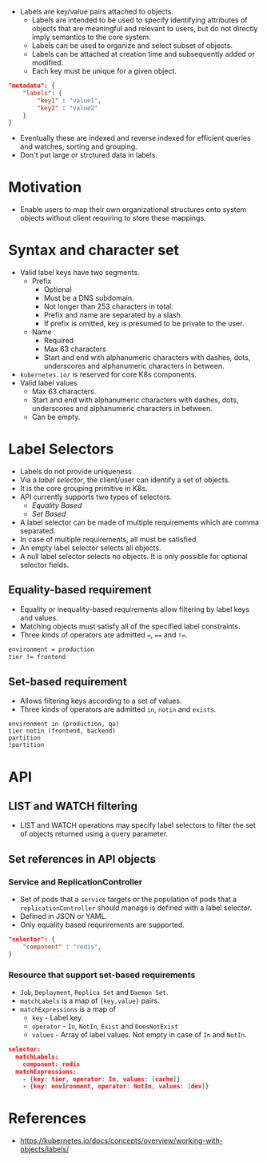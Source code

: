 * Labels are key/value pairs attached to objects.
	* Labels are intended to be used to specify identifying attributes of objects that are meaningful and relevant to users, but do not directly imply semantics to the core system.
	* Labels can be used to organize and select subset of objects.
	* Labels can be attached at creation time and subsequently added or modified.
	* Each key must be unique for a given object.
```json
"metadata": {
	"labels": {
		"key1" : "value1",
		"key2" : "value2"
	}
}
```
* Eventually these are indexed and reverse indexed for efficient queries and watches, sorting and grouping.
* Don't put large or strctured data in labels.
# Motivation
* Enable users to map their own organizational structures onto system objects without client requiring to store these mappings.
# Syntax and character set
* Valid label keys have two segments.
	* Prefix
		* Optional
		* Must be a DNS subdomain.
		* Not longer than 253 characters in total.
		* Prefix and name are separated by a slash.
		* If prefix is omitted, key is presumed to be private to the user.
	* Name
		* Required
		* Max 63 characters
		* Start and end with alphanumeric characters with dashes, dots, underscores and alphanumeric characters in between.
* `kubernetes.io/` is reserved for core K8s components.
* Valid label values
	* Max 63 characters.
	* Start and end with alphanumeric characters with dashes, dots, underscores and alphanumeric characters in between.
	* Can be empty. 
# Label Selectors
* Labels do not provide uniqueness.
* Via a _label selector_, the client/user can identify a set of objects.
* It is the core grouping primitive in K8s.
* API currently supports two types of selectors.
	* _Equality Based_
	* _Set Based_
* A label selector can be made of multiple requirements which are comma separated.
* In case of multiple requirements, all must be satisfied.
* An empty label selector selects all objects.
* A null label selector selects no objects. It is only possible for optional selector fields.
## Equality-based requirement
* Equality or inequality-based requirements allow filtering by label keys and values.
* Matching objects must satisfy all of the specified label constraints.
* Three kinds of operators are admitted `=`, `==` and `!=`.
```bash
environment = production
tier != frontend
```
## Set-based requirement
* Allows filtering keys according to a set of values.
* Three kinds of operators are admitted `in`, `notin` and `exists`.
```
environment in (production, qa)
tier notin (frontend, backend)
partition
!partition
```
# API
## LIST and WATCH filtering
* LIST and WATCH operations may specify label selectors to filter the set of objects returned using a query parameter.
## Set references in API objects
### Service and ReplicationController
* Set of pods that a `service` targets or the population of pods that a `replicationController` should manage is defined with a label selector.
* Defined in JSON or YAML.
* Only equality based requrirements are supported.
```json
"selector": {
	"component" : "redis",
}
```
### Resource that support set-based requirements
* `Job`, `Deployment`, `Replica Set` and `Daemon Set`.
* `matchLabels` is a map of `{key,value}` pairs.
* `matchExpressions` is a map of
	* `key` - Label key.
	* `operator` - `In`, `NotIn`, `Exist` and `DoesNotExist`
	* `values` - Array of label values. Not empty in case of `In` and `NotIn`.
```json
selector:
  matchLabels:
    component: redis
  matchExpressions:
    - {key: tier, operator: In, values: [cache]}
    - {key: environment, operator: NotIn, values: [dev]}
```
# References
* https://kubernetes.io/docs/concepts/overview/working-with-objects/labels/
